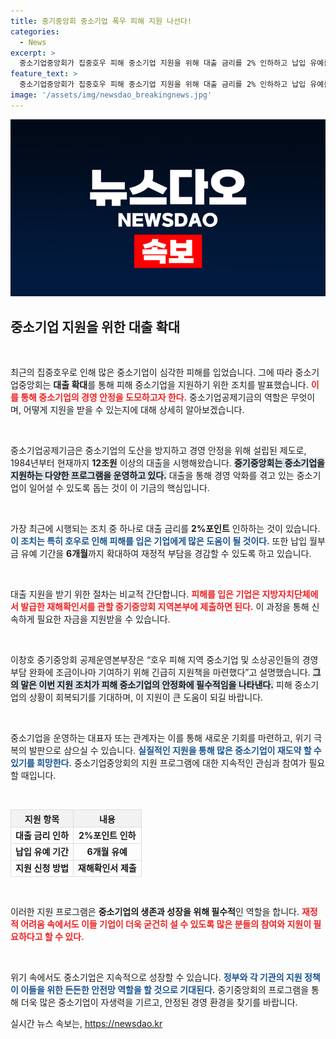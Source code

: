 ```yaml
---
title: 중기중앙회 중소기업 폭우 피해 지원 나선다!
categories:
  - News
excerpt: >
  중소기업중앙회가 집중호우 피해 중소기업 지원을 위해 대출 금리를 2% 인하하고 납입 유예를 6개월로 확대합니다. 중소기업 안정화를 위한 긴급 대책, 자세한 내용 클릭!
feature_text: >
  중소기업중앙회가 집중호우 피해 중소기업 지원을 위해 대출 금리를 2% 인하하고 납입 유예를 6개월로 확대합니다. 중소기업 안정화를 위한 긴급 대책, 자세한 내용 클릭!
image: '/assets/img/newsdao_breakingnews.jpg'
---
```


<p><img src="/assets/img/newsdao_breakingnews.jpg" alt="koreaapp 속보" /></p>

<h2 data-ke-size="size26">중소기업 지원을 위한 대출 확대</h2>

<p data-ke-size="size16">&nbsp;</p>

<p>최근의 집중호우로 인해 많은 중소기업이 심각한 피해를 입었습니다. 그에 따라 중소기업중앙회는 <strong>대출 확대</strong>를 통해 피해 중소기업을 지원하기 위한 조치를 발표했습니다. <b><span style="color: #ee2323;">이를 통해 중소기업의 경영 안정을 도모하고자 한다.</span></b> 중소기업공제기금의 역할은 무엇이며, 어떻게 지원을 받을 수 있는지에 대해 상세히 알아보겠습니다.</p>

<p data-ke-size="size16">&nbsp;</p>

<p>중소기업공제기금은 중소기업의 도산을 방지하고 경영 안정을 위해 설립된 제도로, 1984년부터 현재까지 <strong>12조원</strong> 이상의 대출을 시행해왔습니다. <b><span style="background-color: #21538527;">중기중앙회는 중소기업을 지원하는 다양한 프로그램을 운영하고 있다.</span></b> 대출을 통해 경영 악화를 겪고 있는 중소기업이 일어설 수 있도록 돕는 것이 이 기금의 핵심입니다.</p>

<p data-ke-size="size16">&nbsp;</p>

<p>가장 최근에 시행되는 조치 중 하나로 대출 금리를 <strong>2%포인트</strong> 인하하는 것이 있습니다. <b><span style="color: #1a5490;">이 조치는 특히 호우로 인해 피해를 입은 기업에게 많은 도움이 될 것이다.</span></b> 또한 납입 월부금 유예 기간을 <strong>6개월</strong>까지 확대하여 재정적 부담을 경감할 수 있도록 하고 있습니다.</p>

<p data-ke-size="size16">&nbsp;</p>

<p>대출 지원을 받기 위한 절차는 비교적 간단합니다. <b><span style="color: #ee2323;">피해를 입은 기업은 지방자치단체에서 발급한 재해확인서를 관할 중기중앙회 지역본부에 제출하면 된다.</span></b> 이 과정을 통해 신속하게 필요한 자금을 지원받을 수 있습니다.</p>

<p data-ke-size="size16">&nbsp;</p>

<p>이창호 중기중앙회 공제운영본부장은 “호우 피해 지역 중소기업 및 소상공인들의 경영 부담 완화에 조금이나마 기여하기 위해 긴급히 지원책을 마련했다”고 설명했습니다. <b><span style="background-color: #21538527;">그의 말은 이번 지원 조치가 피해 중소기업의 안정화에 필수적임을 나타낸다.</span></b> 피해 중소기업의 상황이 회복되기를 기대하며, 이 지원이 큰 도움이 되길 바랍니다.</p>

<p data-ke-size="size16">&nbsp;</p>

<p>중소기업을 운영하는 대표자 또는 관계자는 이를 통해 새로운 기회를 마련하고, 위기 극복의 발판으로 삼으실 수 있습니다. <b><span style="color: #1a5490;">실질적인 지원을 통해 많은 중소기업이 재도약 할 수 있기를 희망한다.</span></b> 중소기업중앙회의 지원 프로그램에 대한 지속적인 관심과 참여가 필요할 때입니다. </p>

<p data-ke-size="size16">&nbsp;</p>

<table style="width: 100%; border-collapse: collapse;">
  <tr>
    <th style="border: 1px solid #dddddd; text-align: center; background-color: #f2f2f2;">지원 항목</th>
    <th style="border: 1px solid #dddddd; text-align: center; background-color: #f2f2f2;">내용</th>
  </tr>
  <tr>
    <td style="border: 1px solid #dddddd; text-align: center; height: 17px;"><b>대출 금리 인하</b></td>
    <td style="border: 1px solid #dddddd; text-align: center; height: 17px;"><b>2%포인트 인하</b></td>
  </tr>
  <tr>
    <td style="border: 1px solid #dddddd; text-align: center; height: 17px;"><b>납입 유예 기간</b></td>
    <td style="border: 1px solid #dddddd; text-align: center; height: 17px;"><b>6개월 유예</b></td>
  </tr>
  <tr>
    <td style="border: 1px solid #dddddd; text-align: center; height: 17px;"><b>지원 신청 방법</b></td>
    <td style="border: 1px solid #dddddd; text-align: center; height: 17px;"><b>재해확인서 제출</b></td>
  </tr>
</table>

<p data-ke-size="size16">&nbsp;</p> 

<p>이러한 지원 프로그램은 <strong>중소기업의 생존과 성장을 위해 필수적</strong>인 역할을 합니다. <b><span style="color: #ee2323;">재정적 어려움 속에서도 이들 기업이 더욱 굳건히 설 수 있도록 많은 분들의 참여와 지원이 필요하다고 할 수 있다.</span></b> </p>

<p data-ke-size="size16">&nbsp;</p>

<p>위기 속에서도 중소기업은 지속적으로 성장할 수 있습니다. <b><span style="color: #1a5490;">정부와 각 기관의 지원 정책이 이들을 위한 든든한 안전망 역할을 할 것으로 기대된다.</span></b> 중기중앙회의 프로그램을 통해 더욱 많은 중소기업이 자생력을 기르고, 안정된 경영 환경을 찾기를 바랍니다.</p>
실시간 뉴스 속보는, <a href="https://newsdao.kr" rel="dofollow">https://newsdao.kr</a>


